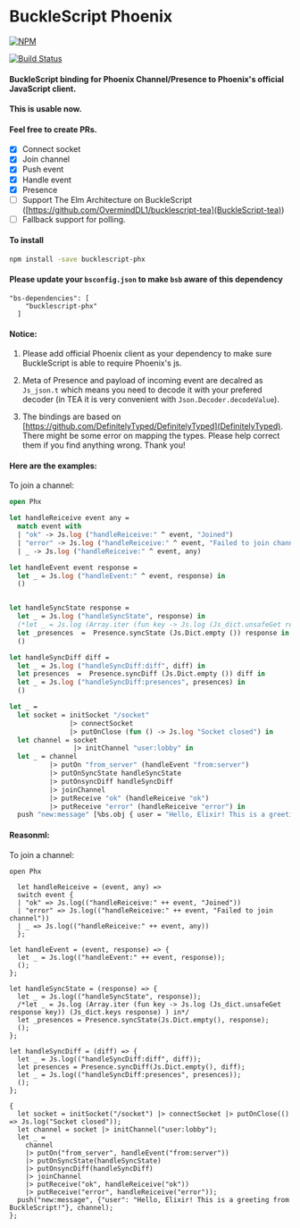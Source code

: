 # BuckleScript Phoenix
[![NPM](https://nodei.co/npm/bucklescript-phx.png?compact=true)](https://nodei.co/npm/bucklescript-phx/)

[![Build Status](https://travis-ci.org/phoenix-china/bucklescript-phx.svg?branch=master)](https://travis-ci.org/phoenix-china/bucklescript-phx)
#### BuckleScript binding for Phoenix Channel/Presence to Phoenix's official JavaScript client.
#### This is usable now.
#### Feel free to create PRs.

- [X] Connect socket
- [X] Join channel
- [X] Push event
- [X] Handle event
- [X] Presence
- [ ] Support The Elm Architecture on BuckleScript ([https://github.com/OvermindDL1/bucklescript-tea](BuckleScript-tea))
- [ ] Fallback support for polling.

#### To install
```bash
npm install -save bucklescript-phx
```

#### Please update your `bsconfig.json` to make `bsb` aware of this dependency
```
"bs-dependencies": [
    "bucklescript-phx"
  ]
```
#### Notice:

1. Please add official Phoenix client as your dependency to make sure BuckleScript is able to require Phoenix's js.

2. Meta of Presence and payload of incoming event are decalred as `Js_json.t` which means you need to decode it with your prefered decoder (in TEA it is very convenient with `Json.Decoder.decodeValue`).

3. The bindings are based on [https://github.com/DefinitelyTyped/DefinitelyTyped](DefinitelyTyped). There might be some error on mapping the types. Please help correct them if you find anything wrong. Thank you!

#### Here are the examples:

To join a channel:
```ocaml
open Phx

let handleReiceive event any =
  match event with
  | "ok" -> Js.log ("handleReiceive:" ^ event, "Joined")
  | "error" -> Js.log ("handleReiceive:" ^ event, "Failed to join channel")
  | _ -> Js.log ("handleReiceive:" ^ event, any)

let handleEvent event response =
  let _ = Js.log ("handleEvent:" ^ event, response) in
  ()


let handleSyncState response =
  let _ = Js.log ("handleSyncState", response) in
  (*let _ = Js.log (Array.iter (fun key -> Js.log (Js_dict.unsafeGet response key)) (Js_dict.keys response) ) in*)
  let _presences  =  Presence.syncState (Js.Dict.empty ()) response in
  ()

let handleSyncDiff diff =
  let _ = Js.log ("handleSyncDiff:diff", diff) in
  let presences  =  Presence.syncDiff (Js.Dict.empty ()) diff in
  let _ = Js.log ("handleSyncDiff:presences", presences) in
  ()

let _ =
  let socket = initSocket "/socket"
               |> connectSocket
               |> putOnClose (fun () -> Js.log "Socket closed") in
  let channel = socket
                |> initChannel "user:lobby" in
  let _ = channel
          |> putOn "from_server" (handleEvent "from:server")
          |> putOnSyncState handleSyncState
          |> putOnsyncDiff handleSyncDiff
          |> joinChannel
          |> putReceive "ok" (handleReiceive "ok")
          |> putReceive "error" (handleReiceive "error") in
  push "new:message" [%bs.obj { user = "Hello, Elixir! This is a greeting from BuckleScript!"} ] channel
  ```
  
  #### Reasonml:

To join a channel:
```reason
open Phx
  
  let handleReiceive = (event, any) =>
  switch event {
  | "ok" => Js.log(("handleReiceive:" ++ event, "Joined"))
  | "error" => Js.log(("handleReiceive:" ++ event, "Failed to join channel"))
  | _ => Js.log(("handleReiceive:" ++ event, any))
  };

let handleEvent = (event, response) => {
  let _ = Js.log(("handleEvent:" ++ event, response));
  ();
};

let handleSyncState = (response) => {
  let _ = Js.log(("handleSyncState", response));
  /*let _ = Js.log (Array.iter (fun key -> Js.log (Js_dict.unsafeGet response key)) (Js_dict.keys response) ) in*/
  let _presences = Presence.syncState(Js.Dict.empty(), response);
  ();
};

let handleSyncDiff = (diff) => {
  let _ = Js.log(("handleSyncDiff:diff", diff));
  let presences = Presence.syncDiff(Js.Dict.empty(), diff);
  let _ = Js.log(("handleSyncDiff:presences", presences));
  ();
};

{
  let socket = initSocket("/socket") |> connectSocket |> putOnClose(() => Js.log("Socket closed"));
  let channel = socket |> initChannel("user:lobby");
  let _ =
    channel
    |> putOn("from_server", handleEvent("from:server"))
    |> putOnSyncState(handleSyncState)
    |> putOnsyncDiff(handleSyncDiff)
    |> joinChannel
    |> putReceive("ok", handleReiceive("ok"))
    |> putReceive("error", handleReiceive("error"));
  push("new:message", {"user": "Hello, Elixir! This is a greeting from BuckleScript!"}, channel);
};
  
```
